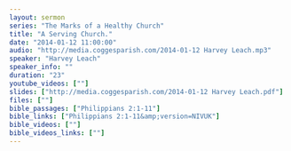 ```yaml
---
layout: sermon
series: "The Marks of a Healthy Church"
title: "A Serving Church."
date: "2014-01-12 11:00:00"
audio: "http://media.coggesparish.com/2014-01-12 Harvey Leach.mp3"
speaker: "Harvey Leach"
speaker_info: ""
duration: "23"
youtube_videos: [""]
slides: ["http://media.coggesparish.com/2014-01-12 Harvey Leach.pdf"]
files: [""]
bible_passages: ["Philippians 2:1-11"]
bible_links: ["Philippians 2:1-11&amp;version=NIVUK"]
bible_videos: [""]
bible_videos_links: [""]
---
```

